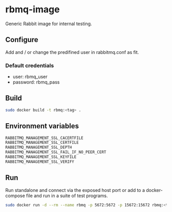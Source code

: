 # rbmq-image

Generic Rabbit image for internal testing.

## Configure

Add and / or change the predifined user in rabbitmq.conf as fit.

### Default credentials

- user: rbmq_user
- password: rbmq_pass

## Build

```bash
sudo docker build -t rbmq:<tag> .
```

## Environment variables

```bash
RABBITMQ_MANAGEMENT_SSL_CACERTFILE
RABBITMQ_MANAGEMENT_SSL_CERTFILE
RABBITMQ_MANAGEMENT_SSL_DEPTH
RABBITMQ_MANAGEMENT_SSL_FAIL_IF_NO_PEER_CERT
RABBITMQ_MANAGEMENT_SSL_KEYFILE
RABBITMQ_MANAGEMENT_SSL_VERIFY
```

## Run


Run standalone and connect via the exposed host port or add to a 
docker-compose file and run in a suite of test programs.

```bash
sudo docker run -d --rm --name rbmq -p 5672:5672 -p 15672:15672 rbmq:<tag>
```
